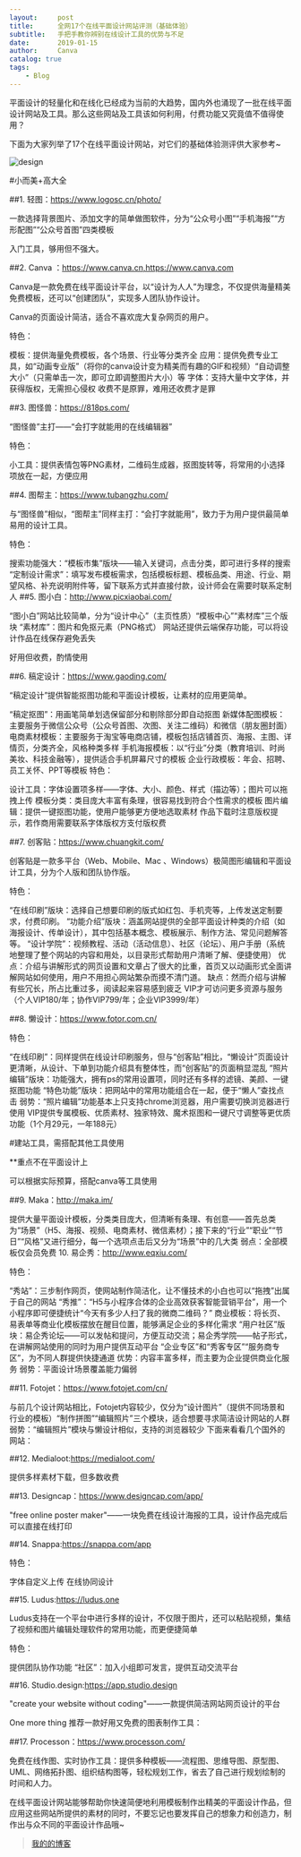```yaml
---
layout:     post
title:      全网17个在线平面设计网站评测（基础体验）
subtitle:   手把手教你辨别在线设计工具的优势与不足
date:       2019-01-15
author:     Canva
catalog: true
tags:
    - Blog
---
```

平面设计的轻量化和在线化已经成为当前的大趋势，国内外也涌现了一批在线平面设计网站及工具。那么这些网站及工具该如何利用，付费功能又究竟值不值得使用？

下面为大家列举了17个在线平面设计网站，对它们的基础体验测评供大家参考~

![design](https://yuntu88.oss-cn-beijing.aliyuncs.com/fromlocal/pencil-typography-black-design.jpg)


#小而美+高大全

##1. 轻图：https://www.logosc.cn/photo/

一款选择背景图片、添加文字的简单做图软件，分为“公众号小图”“手机海报”“方形配图”“公众号首图”四类模板

入门工具，够用但不强大。


##2. Canva ：https://www.canva.cn,https://www.canva.com

Canva是一款免费在线平面设计平台，以“设计为人人”为理念，不仅提供海量精美免费模板，还可以“创建团队”，实现多人团队协作设计。

Canva的页面设计简洁，适合不喜欢庞大复杂网页的用户。


特色：

模板：提供海量免费模板，各个场景、行业等分类齐全
应用：提供免费专业工具，如“动画专业版”（将你的canva设计变为精美而有趣的GIF和视频）“自动调整大小”（只需单击一次，即可立即调整图片大小）等
字体：支持大量中文字体，并获得版权，无需担心侵权
收费不是原罪，难用还收费才是罪

##3. 图怪兽：https://818ps.com/



“图怪兽”主打——“会打字就能用的在线编辑器”

特色：

小工具：提供表情包等PNG素材，二维码生成器，抠图旋转等，将常用的小选择项放在一起，方便应用


##4. 图帮主：https://www.tubangzhu.com/


与“图怪兽”相似，“图帮主”同样主打：“会打字就能用”，致力于为用户提供最简单易用的设计工具。

特色：

搜索功能强大：“模板市集”版块——输入关键词，点击分类，即可进行多样的搜索
“定制设计需求”：填写发布模板需求，包括模板标题、模板品类、用途、行业、期望风格、补充说明附件等，留下联系方式并直接付款，设计师会在需要时联系定制人
##5. 图小白：http://www.picxiaobai.com/


“图小白”网站比较简单，分为“设计中心”（主页性质）“模板中心”“素材库”三个版块
“素材库”：图片和免抠元素（PNG格式）
网站还提供云端保存功能，可以将设计作品在线保存避免丢失

好用但收费，酌情使用

##6. 稿定设计：https://www.gaoding.com/

“稿定设计”提供智能抠图功能和平面设计模板，让素材的应用更简单。


“稿定抠图”：用画笔简单划选保留部分和剔除部分即自动抠图
新媒体配图模板：主要服务于微信公众号（公众号首图、次图、关注二维码）和微信（朋友圈封面）
电商素材模板：主要服务于淘宝等电商店铺，模板包括店铺首页、海报、主图、详情页，分类齐全，风格种类多样
手机海报模板：以“行业”分类（教育培训、时尚美妆、科技金融等），提供适合手机屏幕尺寸的模板
企业行政模板：年会、招聘、员工关怀、PPT等模板
特色：

设计工具：字体设置项多样——字体、大小、颜色、样式（描边等）；图片可以拖拽上传
模板分类：类目庞大丰富有条理，很容易找到符合个性需求的模板
图片编辑：提供一键抠图功能，使用户能够更方便地选取素材
作品下载时注意版权提示，若作商用需要联系字体版权方支付版权费


##7. 创客贴：https://www.chuangkit.com/

创客贴是一款多平台（Web、Mobile、Mac 、Windows）极简图形编辑和平面设计工具，分为个人版和团队协作版。


特色：

“在线印刷”版块：选择自己想要印刷的版式如红包、手机壳等，上传发送定制要求，付费印刷。
“功能介绍”版块：涵盖网站提供的全部平面设计种类的介绍（如海报设计、传单设计），其中包括基本概念、模板展示、制作方法、常见问题解答等。
“设计学院”：视频教程、活动（活动信息）、社区（论坛）、用户手册（系统地整理了整个网站的内容和用处，以目录形式帮助用户清晰了解、便捷使用）
优点：介绍与讲解形式的网页设置和文章占了很大的比重，首页又以动画形式全面讲解网站如何使用，用户不用担心网站繁杂而摸不清门道。
缺点：然而介绍与讲解有些冗长，所占比重过多，阅读起来容易感到疲乏
VIP才可访问更多资源与服务（个人VIP180/年；协作VIP799/年；企业VIP3999/年）


##8. 懒设计：https://www.fotor.com.cn/


特色：

“在线印刷”：同样提供在线设计印刷服务，但与“创客贴”相比，“懒设计”页面设计更清晰，从设计、下单到功能介绍具有整体性，而“创客贴”的页面稍显混乱
“照片编辑”版块：功能强大，拥有ps的常用设置项，同时还有多样的滤镜、美颜、一键抠图功能
“特色功能”版块：把网站中的常用功能组合在一起，便于“懒人”查找点击
弱势：“照片编辑”功能基本上只支持chrome浏览器，用户需要切换浏览器进行使用
VIP提供专属模板、优质素材、独家特效、魔术抠图和一键尺寸调整等更优质功能（1个月29元，一年188元）

#建站工具，需搭配其他工具使用

**重点不在平面设计上

可以根据实际预算，搭配canva等工具使用


##9. Maka：http://maka.im/


提供大量平面设计模板，分类类目庞大，但清晰有条理、有创意——首先总类为“场景”（H5、海报、视频、电商素材、微信素材）；接下来的“行业”“职业”“节日”“风格”又进行细分，每一个选项点击后又分为“场景”中的几大类
弱点：全部模板仅会员免费
10. 易企秀：http://www.eqxiu.com/


特色：

“秀站”：三步制作网页，使网站制作简洁化，让不懂技术的小白也可以“拖拽”出属于自己的网站
“秀推”：“H5与小程序合体的企业高效获客智能营销平台”，用一个小程序即可便捷统计“今天有多少人扫了我的微商二维码？”
商业模板：将长页、易表单等商业化模板摆放在醒目位置，能够满足企业的多样化需求
“用户社区”版块：易企秀论坛——可以发帖和提问，方便互动交流；易企秀学院——帖子形式，在讲解网站使用的同时为用户提供互动平台
“企业专区”和“秀客专区”“服务商专区”，为不同人群提供快捷通道
优势：内容丰富多样，而主要为企业提供商业化服务
弱势：平面设计场景覆盖能力偏弱

##11. Fotojet：https://www.fotojet.com/cn/


与前几个设计网站相比，Fotojet内容较少，仅分为“设计图片”（提供不同场景和行业的模板）“制作拼图”“编辑照片”三个模块，适合想要寻求简洁设计网站的人群
弱势：“编辑照片”模块与懒设计相似，支持的浏览器较少
下面来看看几个国外的网站：

##12. Medialoot:https://medialoot.com/


提供多样素材下载，但多数收费


##13. Designcap：https://www.designcap.com/app/


"free online poster maker"——一块免费在线设计海报的工具，设计作品完成后可以直接在线打印


##14. Snappa:https://snappa.com/app


特色：

字体自定义上传
在线协同设计

##15. Ludus:https://ludus.one


Ludus支持在一个平台中进行多样的设计，不仅限于图片，还可以粘贴视频，集结了视频和图片编辑处理软件的常用功能，而更便捷简单

特色：

提供团队协作功能
“社区”：加入小组即可发言，提供互动交流平台

##16. Studio.design:https://app.studio.design


"create your website without coding"——一款提供简洁网站网页设计的平台

One more thing 推荐一款好用又免费的图表制作工具：


##17. Processon：https://www.processon.com/


免费在线作图、实时协作工具：提供多种模板——流程图、思维导图、原型图、UML、网络拓扑图、组织结构图等，轻松规划工作，省去了自己进行规划绘制的时间和人力。

在线平面设计网站能够帮助你快速简便地利用模板制作出精美的平面设计作品，但应用这些网站所提供的素材的同时，不要忘记也要发挥自己的想象力和创造力，制作出与众不同的平面设计作品哦~
> 
> [我的的博客](www.canva.com)

